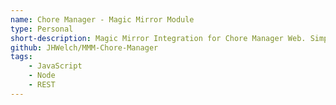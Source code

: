 ```yaml
---
name: Chore Manager - Magic Mirror Module
type: Personal
short-description: Magic Mirror Integration for Chore Manager Web. Simple chore management application for taking care of household tasks.
github: JHWelch/MMM-Chore-Manager
tags:
    - JavaScript
    - Node
    - REST
---
```

